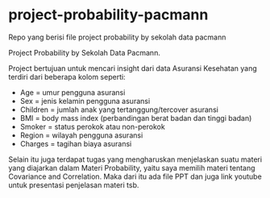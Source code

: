 # project-probability-pacmann
Repo yang berisi file project probability by sekolah data pacmann

Project Probability by Sekolah Data Pacmann.

Project bertujuan untuk mencari insight dari data Asuransi Kesehatan yang terdiri dari beberapa kolom seperti:
- Age = umur pengguna asuransi
- Sex = jenis kelamin pengguna asuransi
- Children = jumlah anak yang tertanggung/tercover asuransi
- BMI = body mass index (perbandingan berat badan dan tinggi badan)
- Smoker = status perokok atau non-perokok
- Region = wilayah pengguna asuransi
- Charges = tagihan biaya asuransi


Selain itu juga terdapat tugas yang mengharuskan menjelaskan suatu materi yang diajarkan dalam Materi Probability, yaitu saya memilih materi tentang Covariance and Correlation. Maka dari itu ada file PPT dan juga link youtube untuk presentasi penjelasan materi tsb.
